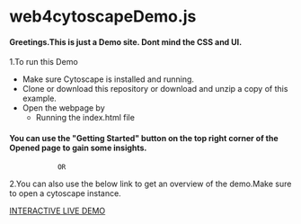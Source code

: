 # web4cytoscapeDemo.js
#### Greetings.This is just a **Demo** site. Dont mind the CSS and UI. 

1.To run this Demo
  - Make sure Cytoscape is installed and running.
  - Clone or download this repository or download and unzip a copy of this example.
  - Open the webpage by
    - Running the index.html file 
  
#### You can use the "Getting Started" button on the top right corner of the Opened page to gain some insights.

                OR

2.You can also use the below link to get an overview of the demo.Make sure to open a cytoscape instance.

[INTERACTIVE LIVE DEMO](https://raw.githack.com/Atombuddy/web4cytoscapedemo/main/index.html)
